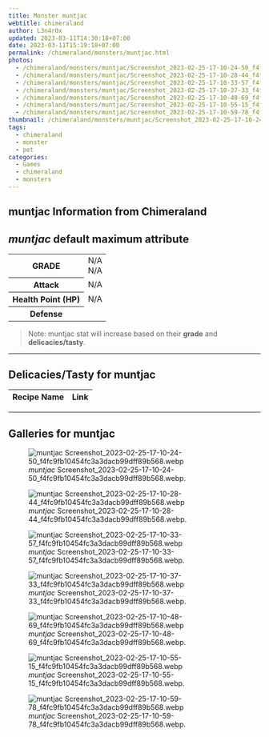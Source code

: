 ```yaml
---
title: Monster muntjac
webtitle: chimeraland
author: L3n4r0x
updated: 2023-03-11T14:30:18+07:00
date: 2023-03-11T15:19:18+07:00
permalink: /chimeraland/monsters/muntjac.html
photos:
  - /chimeraland/monsters/muntjac/Screenshot_2023-02-25-17-10-24-50_f4fc9fb10454fc3a3dacb99dff89b568.webp
  - /chimeraland/monsters/muntjac/Screenshot_2023-02-25-17-10-28-44_f4fc9fb10454fc3a3dacb99dff89b568.webp
  - /chimeraland/monsters/muntjac/Screenshot_2023-02-25-17-10-33-57_f4fc9fb10454fc3a3dacb99dff89b568.webp
  - /chimeraland/monsters/muntjac/Screenshot_2023-02-25-17-10-37-33_f4fc9fb10454fc3a3dacb99dff89b568.webp
  - /chimeraland/monsters/muntjac/Screenshot_2023-02-25-17-10-48-69_f4fc9fb10454fc3a3dacb99dff89b568.webp
  - /chimeraland/monsters/muntjac/Screenshot_2023-02-25-17-10-55-15_f4fc9fb10454fc3a3dacb99dff89b568.webp
  - /chimeraland/monsters/muntjac/Screenshot_2023-02-25-17-10-59-78_f4fc9fb10454fc3a3dacb99dff89b568.webp
thumbnail: /chimeraland/monsters/muntjac/Screenshot_2023-02-25-17-10-24-50_f4fc9fb10454fc3a3dacb99dff89b568.webp
tags:
  - chimeraland
  - monster
  - pet
categories:
  - Games
  - chimeraland
  - monsters
---
```


<link
  rel="stylesheet"
  href="https://rawcdn.githack.com/dimaslanjaka/Web-Manajemen/870a349/css/bootstrap-5-3-0-alpha3-wrapper.css"
/>
<section id="bootstrap-wrapper">
  <div data-bs-theme="dark">
    <h2>muntjac Information from Chimeraland</h2>
    <h2 id="attribute"><i>muntjac</i> default maximum attribute</h2>
    <div class="row">
      <div class="col mb-2">
        <div class="card">
          <div class="card-body">
            <table>
              <tr>
                <th>GRADE</th>
                <td>N/A <br />N/A</td>
              </tr>
              <tr>
                <th>Attack</th>
                <td>N/A</td>
              </tr>
              <tr>
                <th>Health Point (HP)</th>
                <td>N/A</td>
              </tr>
              <tr>
                <th>Defense</th>
                <td></td>
              </tr>
            </table>
          </div>
        </div>
      </div>
    </div>
    <blockquote>
      Note: muntjac stat will increase based on their <b>grade</b> and
      <b>delicacies/tasty</b>.
    </blockquote>
    <hr />
    <h2 id="delicacies">Delicacies/Tasty for muntjac</h2>
    <div class="card">
      <div class="card-body">
        <div class="table-responsive">
          <table class="table table-striped">
            <thead>
              <tr>
                <th>Recipe Name</th>
                <th>Link</th>
              </tr>
            </thead>
            <tbody></tbody>
          </table>
        </div>
      </div>
    </div>
    <hr />
    <div id="gallery">
      <h2>Galleries for muntjac</h2>
      <div class="row">
        <div class="col-lg-6 col-12">
          <figure>
            <img
              src="https://www.webmanajemen.com/chimeraland/monsters/muntjac/Screenshot_2023-02-25-17-10-24-50_f4fc9fb10454fc3a3dacb99dff89b568.webp"
              alt="muntjac Screenshot_2023-02-25-17-10-24-50_f4fc9fb10454fc3a3dacb99dff89b568.webp"
            />
            <figcaption>
              <i>muntjac</i>
              Screenshot_2023-02-25-17-10-24-50_f4fc9fb10454fc3a3dacb99dff89b568.webp.
            </figcaption>
          </figure>
        </div>
        <div class="col-lg-6 col-12">
          <figure>
            <img
              src="https://www.webmanajemen.com/chimeraland/monsters/muntjac/Screenshot_2023-02-25-17-10-28-44_f4fc9fb10454fc3a3dacb99dff89b568.webp"
              alt="muntjac Screenshot_2023-02-25-17-10-28-44_f4fc9fb10454fc3a3dacb99dff89b568.webp"
            />
            <figcaption>
              <i>muntjac</i>
              Screenshot_2023-02-25-17-10-28-44_f4fc9fb10454fc3a3dacb99dff89b568.webp.
            </figcaption>
          </figure>
        </div>
        <div class="col-lg-6 col-12">
          <figure>
            <img
              src="https://www.webmanajemen.com/chimeraland/monsters/muntjac/Screenshot_2023-02-25-17-10-33-57_f4fc9fb10454fc3a3dacb99dff89b568.webp"
              alt="muntjac Screenshot_2023-02-25-17-10-33-57_f4fc9fb10454fc3a3dacb99dff89b568.webp"
            />
            <figcaption>
              <i>muntjac</i>
              Screenshot_2023-02-25-17-10-33-57_f4fc9fb10454fc3a3dacb99dff89b568.webp.
            </figcaption>
          </figure>
        </div>
        <div class="col-lg-6 col-12">
          <figure>
            <img
              src="https://www.webmanajemen.com/chimeraland/monsters/muntjac/Screenshot_2023-02-25-17-10-37-33_f4fc9fb10454fc3a3dacb99dff89b568.webp"
              alt="muntjac Screenshot_2023-02-25-17-10-37-33_f4fc9fb10454fc3a3dacb99dff89b568.webp"
            />
            <figcaption>
              <i>muntjac</i>
              Screenshot_2023-02-25-17-10-37-33_f4fc9fb10454fc3a3dacb99dff89b568.webp.
            </figcaption>
          </figure>
        </div>
        <div class="col-lg-6 col-12">
          <figure>
            <img
              src="https://www.webmanajemen.com/chimeraland/monsters/muntjac/Screenshot_2023-02-25-17-10-48-69_f4fc9fb10454fc3a3dacb99dff89b568.webp"
              alt="muntjac Screenshot_2023-02-25-17-10-48-69_f4fc9fb10454fc3a3dacb99dff89b568.webp"
            />
            <figcaption>
              <i>muntjac</i>
              Screenshot_2023-02-25-17-10-48-69_f4fc9fb10454fc3a3dacb99dff89b568.webp.
            </figcaption>
          </figure>
        </div>
        <div class="col-lg-6 col-12">
          <figure>
            <img
              src="https://www.webmanajemen.com/chimeraland/monsters/muntjac/Screenshot_2023-02-25-17-10-55-15_f4fc9fb10454fc3a3dacb99dff89b568.webp"
              alt="muntjac Screenshot_2023-02-25-17-10-55-15_f4fc9fb10454fc3a3dacb99dff89b568.webp"
            />
            <figcaption>
              <i>muntjac</i>
              Screenshot_2023-02-25-17-10-55-15_f4fc9fb10454fc3a3dacb99dff89b568.webp.
            </figcaption>
          </figure>
        </div>
        <div class="col-lg-6 col-12">
          <figure>
            <img
              src="https://www.webmanajemen.com/chimeraland/monsters/muntjac/Screenshot_2023-02-25-17-10-59-78_f4fc9fb10454fc3a3dacb99dff89b568.webp"
              alt="muntjac Screenshot_2023-02-25-17-10-59-78_f4fc9fb10454fc3a3dacb99dff89b568.webp"
            />
            <figcaption>
              <i>muntjac</i>
              Screenshot_2023-02-25-17-10-59-78_f4fc9fb10454fc3a3dacb99dff89b568.webp.
            </figcaption>
          </figure>
        </div>
      </div>
    </div>
  </div>
</section>